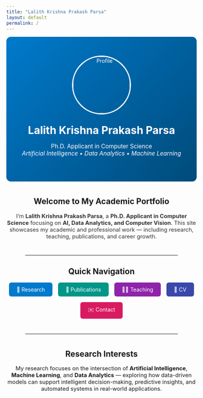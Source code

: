 ```yaml
---
title: "Lalith Krishna Prakash Parsa"
layout: default
permalink: /
---
```


<div style="text-align:center; padding: 50px 20px; background: linear-gradient(135deg, #007acc 0%, #004b7a 100%); color: white; border-radius: 12px;">
  <img src="{{ '/assets/profile.jpg' | relative_url }}" alt="Profile" style="width: 150px; height:150px; border-radius: 50%; border: 3px solid white; margin-bottom: 15px;">
  <h1 style="margin: 10px 0;">Lalith Krishna Prakash Parsa</h1>
  <p style="font-size: 1.1em;">
    Ph.D. Applicant in Computer Science<br>
    <em>Artificial Intelligence • Data Analytics • Machine Learning</em>
  </p>
</div>

<section style="margin: 40px auto; max-width: 900px; text-align: center;">
  <h2>Welcome to My Academic Portfolio</h2>
  <p style="font-size: 1.05em; color: #333;">
    I’m <strong>Lalith Krishna Prakash Parsa</strong>, a <strong>Ph.D. Applicant in Computer Science</strong> focusing on
    <strong>AI, Data Analytics, and Computer Vision</strong>.  
    This site showcases my academic and professional work — including research, teaching, publications, and career growth.
  </p>
</section>

<hr style="margin: 30px auto; width: 80%;">

<section style="text-align:center;">
  <h2>Quick Navigation</h2>
  <div style="display: flex; flex-wrap: wrap; justify-content: center; gap: 15px; margin-top: 15px;">
    <a href="{{ '/research/' | relative_url }}" style="background:#007acc; color:white; padding:10px 20px; border-radius:6px; text-decoration:none;">🔬 Research</a>
    <a href="{{ '/publications/' | relative_url }}" style="background:#009688; color:white; padding:10px 20px; border-radius:6px; text-decoration:none;">📘 Publications</a>
    <a href="{{ '/teaching/' | relative_url }}" style="background:#8e24aa; color:white; padding:10px 20px; border-radius:6px; text-decoration:none;">🧑‍🏫 Teaching</a>
    <a href="{{ '/cv/' | relative_url }}" style="background:#3949ab; color:white; padding:10px 20px; border-radius:6px; text-decoration:none;">📄 CV</a>
    <a href="{{ '/contact/' | relative_url }}" style="background:#d81b60; color:white; padding:10px 20px; border-radius:6px; text-decoration:none;">✉️ Contact</a>
  </div>
</section>

<hr style="margin: 40px auto; width: 80%;">

<section style="text-align:center; margin-bottom: 40px;">
  <h2>Research Interests</h2>
  <p style="max-width: 800px; margin: auto; font-size: 1.05em;">
    My research focuses on the intersection of <strong>Artificial Intelligence</strong>, <strong>Machine Learning</strong>,
    and <strong>Data Analytics</strong> — exploring how data-driven models can support intelligent decision-making,
    predictive insights, and automated systems in real-world applications.
  </p>
</section>
